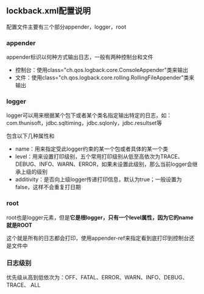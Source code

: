 ## lockback.xml配置说明

配置文件主要有三个部分appender，logger，root

### appender

appender标识以何种方式输出日志，一般有两种控制台和文件

- 控制台：使用class="ch.qos.logback.core.ConsoleAppender"类来输出
- 文件：使用class="ch.qos.logback.core.rolling.RollingFileAppender"类来输出

### logger

logger可以用来根据某个包下或者某个类名指定输出特定的日志，如：com.thunisoft，jdbc.sqltiming，jdbc.sqlonly，jdbc.resultset等

包含以下几种属性和

- name：用来指定受此logger约束的某一个包或者具体的某一个类
- level：用来设置打印级别，五个常用打印级别从低至高依次为TRACE、DEBUG、INFO、WARN、ERROR，如果未设置此级别，那么当前logger会继承上级的级别
- additivity：是否向上级logger传递打印信息，默认为true；一般设置为false，这样不会重复打日期

### **root**

root也是logger元素，但是**它是根logger，只有一个level属性，因为它的name就是ROOT**

这个就是所有的日志都会打印，使用appender-ref来指定看到底打印到控制台还是文件中

### 日志级别

优先级从高到低依次为：OFF、FATAL、ERROR、WARN、INFO、DEBUG、TRACE、 ALL